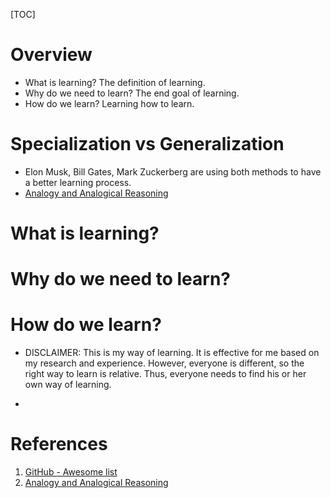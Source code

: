 [TOC]

# Overview
- What is learning? The definition of learning.
- Why do we need to learn? The end goal of learning.
- How do we learn? Learning how to learn.

# Specialization vs Generalization
- Elon Musk, Bill Gates, Mark Zuckerberg are using both methods to have
  a better learning process.
- [Analogy and Analogical Reasoning][2]

# What is learning?

# Why do we need to learn?

# How do we learn?

- DISCLAIMER: This is my way of learning. It is effective for me based
on my research and experience. However, everyone is different, so the
right way to learn is relative. Thus, everyone needs to find his or her
own way of learning.

-

# References
1. [GitHub - Awesome list][1]
2. [Analogy and Analogical Reasoning][2]

[1]: https://github.com/sindresorhus/awesome "GitHub - Awesome list"
[2]: http://plato.stanford.edu/entries/reasoning-analogy/ "Analogy and Analogical Reasoning"
[feynman]: https://www.youtube.com/watch?v=FrNqSLPaZLc "Feynman technique"
